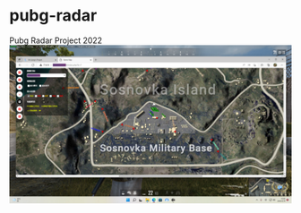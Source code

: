 # pubg-radar
Pubg Radar Project 2022
![图片加载失败](https://github.com/ysziyu/pubg-radar/raw/master/2022-05-19-1.jpg)
